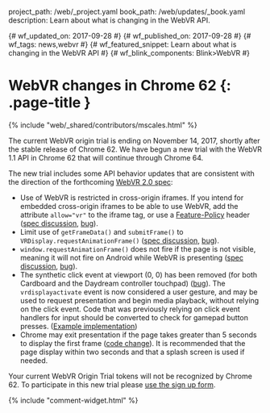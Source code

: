 project_path: /web/_project.yaml
book_path: /web/updates/_book.yaml
description: Learn about what is changing in the WebVR API.

{# wf_updated_on: 2017-09-28 #}
{# wf_published_on: 2017-09-28 #}
{# wf_tags: news,webvr #}
{# wf_featured_snippet: Learn about what is changing in the WebVR API #}
{# wf_blink_components: Blink>WebVR #}

# WebVR changes in Chrome 62 {: .page-title }

{% include "web/_shared/contributors/mscales.html" %}

The current WebVR origin trial is ending on November 14,
2017, shortly after the stable release of Chrome 62. We have begun a new trial with the WebVR 1.1
API in Chrome 62 that will continue through Chrome 64.

The new trial includes some API behavior updates that are consistent with the direction of the
forthcoming [WebVR 2.0 spec][0]:

- Use of WebVR is restricted in cross-origin iframes. If you intend for embedded cross-origin
  iframes to be able to use WebVR, add the attribute `allow="vr"` to the iframe tag, or use a
  [Feature-Policy][1] header ([spec discussion][2], [bug][3]).
- Limit use of `getFrameData()` and `submitFrame()` to `VRDisplay.requestAnimationFrame()`
  ([spec discussion][4], [bug][5]).
- `window.requestAnimationFrame()` does not fire if the page is not visible, meaning it will not
  fire on Android while WebVR is presenting ([spec discussion][6], [bug][7]).
- The synthetic click event at viewport (0, 0) has been removed (for both Cardboard and the Daydream
  controller touchpad) ([bug][8]). The `vrdisplayactivate` event is now considered a user gesture,
  and may be used to request presentation and begin media playback, without relying on the click
  event.
  Code that was previously relying on click event handlers for input should be converted to check
  for gamepad button presses. ([Example implementation][9])
- Chrome may exit presentation if the page takes greater than 5 seconds to display the first frame
  ([code change][10]). It is recommended that the page display within two seconds and that a splash
  screen is used if needed.

Your current WebVR Origin Trial tokens will not be recognized by Chrome 62. To participate in this
new trial please [use the sign up form][11].


{% include "comment-widget.html" %}

[0]: https://github.com/w3c/webvr/blob/master/explainer.md
[1]: https://docs.google.com/document/d/1k0Ua-ZWlM_PsFCFdLMa8kaVTo32PeNZ4G7FFHqpFx4E/edit#heading=h.4yubgixv5l6b
[2]: https://github.com/w3c/webvr/issues/86
[3]: https://bugs.chromium.org/p/chromium/issues/detail?id=666767
[4]: https://github.com/w3c/webvr/issues/246
[5]: https://bugs.chromium.org/p/chromium/issues/detail?id=736023
[6]: https://github.com/w3c/webvr/issues/225
[7]: https://bugs.chromium.org/p/chromium/issues/detail?id=718246
[8]: https://bugs.chromium.org/p/chromium/issues/detail?id=716571
[9]: https://github.com/toji/webvr.info/commit/d73e6182287e3c6c0daa4d3d2ea578a31a2e5a6b
[10]: https://chromium-review.googlesource.com/c/chromium/src/+/636386
[11]: https://bit.ly/OriginTrialSignup
